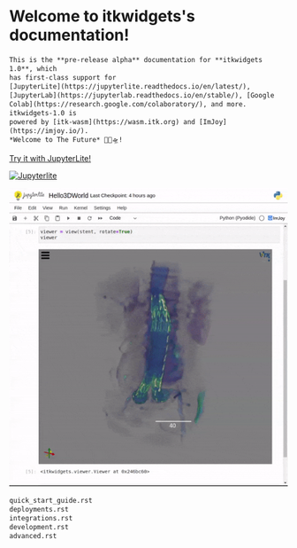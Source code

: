 # Welcome to itkwidgets's documentation!

```{note}
This is the **pre-release alpha** documentation for **itkwidgets 1.0**, which
has first-class support for
[JupyterLite](https://jupyterlite.readthedocs.io/en/latest/),
[JupyterLab](https://jupyterlab.readthedocs.io/en/stable/), [Google
Colab](https://research.google.com/colaboratory/), and more. itkwidgets-1.0 is
powered by [itk-wasm](https://wasm.itk.org) and [ImJoy](https://imjoy.io/).
*Welcome to The Future* 🔬🚀🛸!
```

<a href="./_static/retro/notebooks/?path=Hello3DWorld.ipynb">
Try it with JupyterLite!

![Jupyterlite](https://jupyterlite.rtfd.io/en/latest/_static/badge.svg)

![Hello3DWorld](./images/Hello3DWorld.gif)
</a>

```{toctree}
quick_start_guide.rst
deployments.rst
integrations.rst
development.rst
advanced.rst
```
